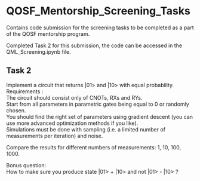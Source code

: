 # QOSF_Mentorship_Screening_Tasks
Contains code submission for the screening tasks to be completed as a part of the QOSF mentorship program. 

Completed Task 2 for this submission, the code can be accessed in the QML_Screening.ipynb file.

## Task 2
Implement a circuit that returns |01> and |10> with equal probability.  
Requirements :  
The circuit should consist only of CNOTs, RXs and RYs.  
Start from all parameters in parametric gates being equal to 0 or randomly chosen.   
You should find the right set of parameters using gradient descent (you can use more advanced optimization methods if you like).   
Simulations must be done with sampling (i.e. a limited number of measurements per iteration) and noise.  

Compare the results for different numbers of measurements: 1, 10, 100, 1000.  

Bonus question:  
How to make sure you produce state |01> + |10> and not |01> - |10> ?  

